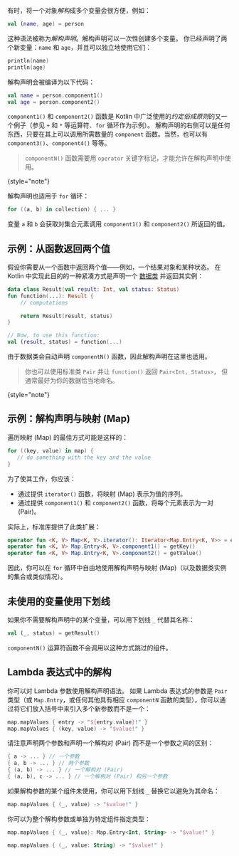 [//]: # (title: 解构声明)

有时，将一个对象*解构*成多个变量会很方便，例如：

```kotlin
val (name, age) = person
```

这种语法被称为*解构声明*。解构声明可以一次性创建多个变量。
你已经声明了两个新变量：`name` 和 `age`，并且可以独立地使用它们：

 ```kotlin
println(name)
println(age)
```

解构声明会被编译为以下代码：

```kotlin
val name = person.component1()
val age = person.component2()
```

`component1()` 和 `component2()` 函数是 Kotlin 中广泛使用的*约定俗成原则*的又一个例子（参见 `+` 和 `*` 等运算符、`for` 循环作为示例）。
解构声明的右侧可以是任何东西，只要在其上可以调用所需数量的 `component` 函数。当然，也可以有 `component3()`、`component4()` 等等。

> `componentN()` 函数需要用 `operator` 关键字标记，才能允许在解构声明中使用。
>
{style="note"}

解构声明也适用于 `for` 循环：

```kotlin
for ((a, b) in collection) { ... }
```

变量 `a` 和 `b` 会获取对集合元素调用 `component1()` 和 `component2()` 所返回的值。

## 示例：从函数返回两个值

假设你需要从一个函数中返回两个值——例如，一个结果对象和某种状态。
在 Kotlin 中实现此目的的一种紧凑方式是声明一个 [数据类](data-classes.md) 并返回其实例：

```kotlin
data class Result(val result: Int, val status: Status)
fun function(...): Result {
    // computations
    
    return Result(result, status)
}

// Now, to use this function:
val (result, status) = function(...)
```

由于数据类会自动声明 `componentN()` 函数，因此解构声明在这里也适用。

> 你也可以使用标准类 `Pair` 并让 `function()` 返回 `Pair<Int, Status>`，
> 但通常最好为你的数据恰当地命名。
>
{style="note"}

## 示例：解构声明与映射 (Map)

遍历映射 (Map) 的最佳方式可能是这样的：

```kotlin
for ((key, value) in map) {
   // do something with the key and the value
}
```

为了使其工作，你应该：

* 通过提供 `iterator()` 函数，将映射 (Map) 表示为值的序列。
* 通过提供 `component1()` 和 `component2()` 函数，将每个元素表示为一对 (Pair)。

实际上，标准库提供了此类扩展：

```kotlin
operator fun <K, V> Map<K, V>.iterator(): Iterator<Map.Entry<K, V>> = entrySet().iterator()
operator fun <K, V> Map.Entry<K, V>.component1() = getKey()
operator fun <K, V> Map.Entry<K, V>.component2() = getValue()
```

因此，你可以在 `for` 循环中自由地使用解构声明与映射 (Map)（以及数据类实例的集合或类似情况）。

## 未使用的变量使用下划线

如果你不需要解构声明中的某个变量，可以用下划线 `_` 代替其名称：

```kotlin
val (_, status) = getResult()
```

`componentN()` 运算符函数不会调用以这种方式跳过的组件。

## Lambda 表达式中的解构

你可以对 Lambda 参数使用解构声明语法。
如果 Lambda 表达式的参数是 `Pair` 类型（或 `Map.Entry`，或任何其他具有相应 `componentN` 函数的类型），你可以通过将它们放入括号中来引入多个新参数而不是一个：

```kotlin
map.mapValues { entry -> "${entry.value}!" }
map.mapValues { (key, value) -> "$value!" }
```

请注意声明两个参数和声明一个解构对 (Pair) 而不是一个参数之间的区别：

```kotlin
{ a -> ... } // 一个参数
{ a, b -> ... } // 两个参数
{ (a, b) -> ... } // 一个解构对 (Pair)
{ (a, b), c -> ... } // 一个解构对 (Pair) 和另一个参数
```

如果解构参数的某个组件未使用，你可以用下划线 `_` 替换它以避免为其命名：

```kotlin
map.mapValues { (_, value) -> "$value!" }
```

你可以为整个解构参数或单独为特定组件指定类型：

```kotlin
map.mapValues { (_, value): Map.Entry<Int, String> -> "$value!" }

map.mapValues { (_, value: String) -> "$value!" }
```